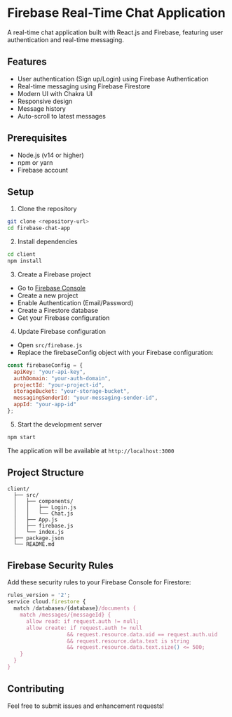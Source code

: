 # Firebase Real-Time Chat Application

A real-time chat application built with React.js and Firebase, featuring user authentication and real-time messaging.

## Features

- User authentication (Sign up/Login) using Firebase Authentication
- Real-time messaging using Firebase Firestore
- Modern UI with Chakra UI
- Responsive design
- Message history
- Auto-scroll to latest messages

## Prerequisites

- Node.js (v14 or higher)
- npm or yarn
- Firebase account

## Setup

1. Clone the repository
```bash
git clone <repository-url>
cd firebase-chat-app
```

2. Install dependencies
```bash
cd client
npm install
```

3. Create a Firebase project
- Go to [Firebase Console](https://console.firebase.google.com/)
- Create a new project
- Enable Authentication (Email/Password)
- Create a Firestore database
- Get your Firebase configuration

4. Update Firebase configuration
- Open `src/firebase.js`
- Replace the firebaseConfig object with your Firebase configuration:
```javascript
const firebaseConfig = {
  apiKey: "your-api-key",
  authDomain: "your-auth-domain",
  projectId: "your-project-id",
  storageBucket: "your-storage-bucket",
  messagingSenderId: "your-messaging-sender-id",
  appId: "your-app-id"
};
```

5. Start the development server
```bash
npm start
```

The application will be available at `http://localhost:3000`

## Project Structure

```
client/
  ├── src/
  │   ├── components/
  │   │   ├── Login.js
  │   │   └── Chat.js
  │   ├── App.js
  │   ├── firebase.js
  │   └── index.js
  ├── package.json
  └── README.md
```

## Firebase Security Rules

Add these security rules to your Firebase Console for Firestore:

```javascript
rules_version = '2';
service cloud.firestore {
  match /databases/{database}/documents {
    match /messages/{messageId} {
      allow read: if request.auth != null;
      allow create: if request.auth != null
                   && request.resource.data.uid == request.auth.uid
                   && request.resource.data.text is string
                   && request.resource.data.text.size() <= 500;
    }
  }
}
```

## Contributing

Feel free to submit issues and enhancement requests! 